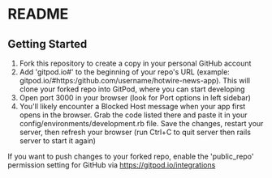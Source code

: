 # README

## Getting Started
1. Fork this repository to create a copy in your personal GitHub account
2. Add 'gitpod.io#' to the beginning of your repo's URL (example: gitpod.io/#https:/github.com/username/hotwire-news-app). This will clone your forked repo into GitPod, where you can start developing
3. Open port 3000 in your browser (look for Port options in left sidebar)
4. You'll likely encounter a Blocked Host message when your app first opens in the browser. Grab the code listed there and paste it in your config/environments/development.rb file. Save the changes, restart your server, then refresh your browser (run Ctrl+C to quit server then rails server to start it again)

If you want to push changes to your forked repo, enable the 'public_repo' permission setting for GitHub via https://gitpod.io/integrations

